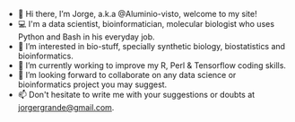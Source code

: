 - 👋 Hi there, I’m Jorge, a.k.a @Aluminio-visto, welcome to my site!
- 💻 I'm a data scientist, bioinformatician, molecular biologist who uses Python and Bash in his everyday job.
- 👀 I’m interested in bio-stuff, specially synthetic biology, biostatistics and bioinformatics.
- 🌱 I’m currently working to improve my R, Perl & Tensorflow coding skills.
- 💞️ I’m looking forward to collaborate on any data science or bioinformatics project you may suggest.
- 📫 Don't hesitate to write me with your suggestions or doubts at jorgergrande@gmail.com.
